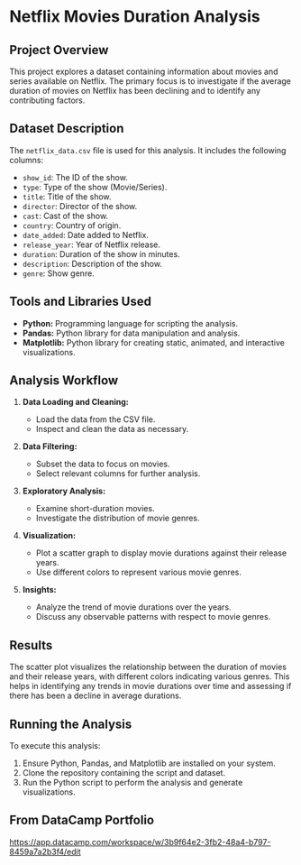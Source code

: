 # Netflix Movies Duration Analysis

## Project Overview

This project explores a dataset containing information about movies and series available on Netflix. The primary focus is to investigate if the average duration of movies on Netflix has been declining and to identify any contributing factors.

## Dataset Description

The `netflix_data.csv` file is used for this analysis. It includes the following columns:

- `show_id`: The ID of the show.
- `type`: Type of the show (Movie/Series).
- `title`: Title of the show.
- `director`: Director of the show.
- `cast`: Cast of the show.
- `country`: Country of origin.
- `date_added`: Date added to Netflix.
- `release_year`: Year of Netflix release.
- `duration`: Duration of the show in minutes.
- `description`: Description of the show.
- `genre`: Show genre.

## Tools and Libraries Used

- **Python:** Programming language for scripting the analysis.
- **Pandas:** Python library for data manipulation and analysis.
- **Matplotlib:** Python library for creating static, animated, and interactive visualizations.

## Analysis Workflow

1. **Data Loading and Cleaning:**
   - Load the data from the CSV file.
   - Inspect and clean the data as necessary.

2. **Data Filtering:**
   - Subset the data to focus on movies.
   - Select relevant columns for further analysis.

3. **Exploratory Analysis:**
   - Examine short-duration movies.
   - Investigate the distribution of movie genres.

4. **Visualization:**
   - Plot a scatter graph to display movie durations against their release years.
   - Use different colors to represent various movie genres.

5. **Insights:**
   - Analyze the trend of movie durations over the years.
   - Discuss any observable patterns with respect to movie genres.

## Results

The scatter plot visualizes the relationship between the duration of movies and their release years, with different colors indicating various genres. This helps in identifying any trends in movie durations over time and assessing if there has been a decline in average durations.

## Running the Analysis

To execute this analysis:

1. Ensure Python, Pandas, and Matplotlib are installed on your system.
2. Clone the repository containing the script and dataset.
3. Run the Python script to perform the analysis and generate visualizations.

## From DataCamp Portfolio
https://app.datacamp.com/workspace/w/3b9f64e2-3fb2-48a4-b797-8459a7a2b3f4/edit


